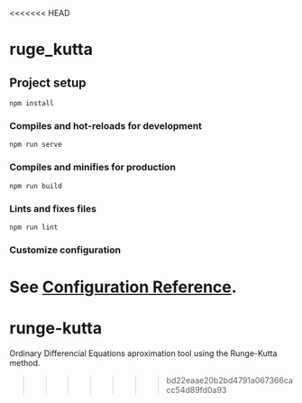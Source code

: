 <<<<<<< HEAD
# ruge_kutta

## Project setup
```
npm install
```

### Compiles and hot-reloads for development
```
npm run serve
```

### Compiles and minifies for production
```
npm run build
```

### Lints and fixes files
```
npm run lint
```

### Customize configuration
See [Configuration Reference](https://cli.vuejs.org/config/).
=======
# runge-kutta
Ordinary Differencial Equations aproximation tool using the Runge-Kutta method.
>>>>>>> bd22eaae20b2bd4791a067366cacc54d89fd0a93
